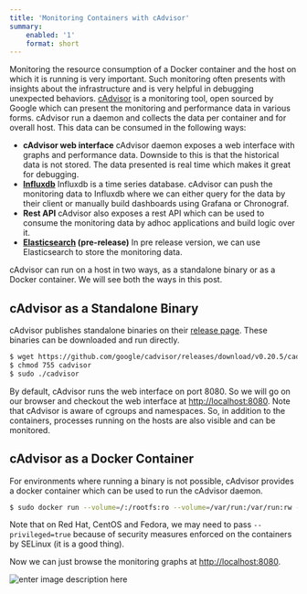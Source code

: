 ```yaml
---
title: 'Monitoring Containers with cAdvisor'
summary:
    enabled: '1'
    format: short
---
```


Monitoring the resource consumption of a Docker container and the host on which it is running is very important. Such monitoring often presents with insights about the infrastructure and is very helpful in debugging unexpected behaviors.
[cAdvisor](https://github.com/google/cadvisor/) is a monitoring tool, open sourced by Google which can present the monitoring and performance data in various forms. cAdvisor run a daemon and collects the data per container and for overall host. This data can be consumed in the following ways:

- **cAdvisor web interface**
  cAdvisor daemon exposes a web interface with graphs and performance data. Downside to this is that the historical data is not stored. The data presented is real time which makes it great for debugging.
- **[Influxdb](https://docs.influxdata.com/influxdb/v0.10/)**
  Influxdb is a time series database. cAdvisor can push the monitoring data to Influxdb where we can either query for the data by their client or manually build dashboards using Grafana or Chronograf. 
- **Rest API**
  cAdvisor also exposes a rest API which can be used to consume the monitoring data by adhoc applications and build logic over it.
- **[Elasticsearch](https://www.elastic.co/products/elasticsearch) (pre-release)**
In pre release version, we can use Elasticsearch to store the monitoring data.

cAdvisor can run on a host in two ways, as a standalone binary or as a Docker container. We will see both the ways in this post.

## cAdvisor as a Standalone Binary
cAdvisor publishes standalone binaries on their [release page](https://github.com/google/cadvisor/releases). These binaries can be downloaded and run directly.
```bash
$ wget https://github.com/google/cadvisor/releases/download/v0.20.5/cadvisor
$ chmod 755 cadvisor
$ sudo ./cadvisor 
```
By default, cAdvisor runs the web interface on port 8080. So we will go on our browser and checkout the web interface at [http://localhost:8080](http://localhost:8080). Note that cAdvisor is aware of cgroups and namespaces. So, in addition to the containers, processes running on the hosts are also visible and can be monitored. 

## cAdvisor as a Docker Container
For environments where running a binary is not possible, cAdvisor provides a docker container which can be used to run the cAdvisor daemon. 
```bash
$ sudo docker run --volume=/:/rootfs:ro --volume=/var/run:/var/run:rw --volume=/sys:/sys:ro --volume=/var/lib/docker/:/var/lib/docker:ro --publish=8080:8080 --detach=true --name=cadvisor google/cadvisor:latest
```
Note that on Red Hat, CentOS and Fedora, we may need to pass `--privileged=true` because of security measures enforced on the containers by SELinux (it is a good thing). 

Now we can just browse the monitoring graphs at [http://localhost:8080](http://localhost:8080). 

![enter image description here](https://www.dropbox.com/s/auhmz61mbq1gabj/cadvisor.png?dl=1)
